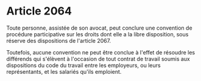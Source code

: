 # Article 2064

Toute personne, assistée de son avocat, peut conclure une convention de procédure participative sur les droits dont elle a la libre disposition, sous réserve des dispositions de l'article 2067.

Toutefois, aucune convention ne peut être conclue à l'effet de résoudre les différends qui s'élèvent à l'occasion de tout contrat de travail soumis aux dispositions du code du travail entre les employeurs, ou leurs représentants, et les salariés qu'ils emploient.
